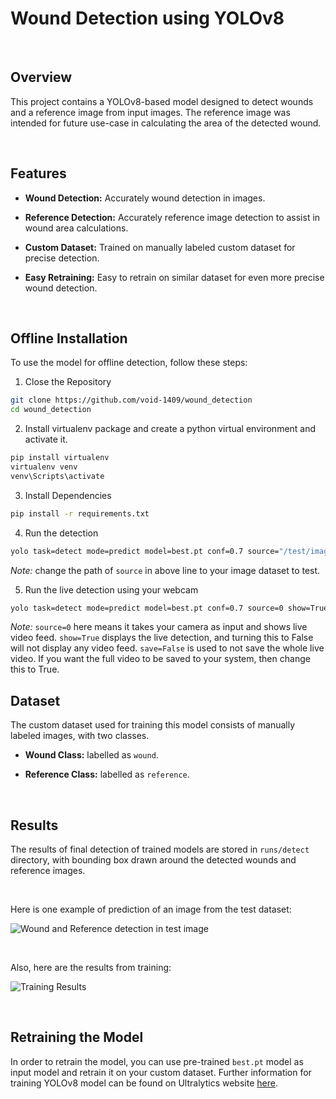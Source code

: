Wound Detection using YOLOv8
============================

 

Overview
--------

This project contains a YOLOv8-based model designed to detect wounds and a
reference image from input images. The reference image was intended for future
use-case in calculating the area of the detected wound.

 

Features
--------

-   **Wound Detection:** Accurately wound detection in images.

-   **Reference Detection:** Accurately reference image detection to assist in
    wound area calculations.

-   **Custom Dataset:** Trained on manually labeled custom dataset for precise
    detection.

-   **Easy Retraining:** Easy to retrain on similar dataset for even more
    precise wound detection.

 

Offline Installation
--------------------

To use the model for offline detection, follow these steps:

1.  Close the Repository

~~~~~~~~~~~~~~~~~~~~~~~~~~~~~~~~~~~~~~~~~~~~~~~~~~~~~~~~~~~~~~~~~~~~~~~~~~~ bash
git clone https://github.com/void-1409/wound_detection
cd wound_detection
~~~~~~~~~~~~~~~~~~~~~~~~~~~~~~~~~~~~~~~~~~~~~~~~~~~~~~~~~~~~~~~~~~~~~~~~~~~~~~~~

2.  Install virtualenv package and create a python virtual environment and
    activate it.

~~~~~~~~~~~~~~~~~~~~~~~~~~~~~~~~~~~~~~~~~~~~~~~~~~~~~~~~~~~~~~~~~~~~~~~~~~~ bash
pip install virtualenv
virtualenv venv
venv\Scripts\activate
~~~~~~~~~~~~~~~~~~~~~~~~~~~~~~~~~~~~~~~~~~~~~~~~~~~~~~~~~~~~~~~~~~~~~~~~~~~~~~~~

3.  Install Dependencies

~~~~~~~~~~~~~~~~~~~~~~~~~~~~~~~~~~~~~~~~~~~~~~~~~~~~~~~~~~~~~~~~~~~~~~~~~~~ bash
pip install -r requirements.txt
~~~~~~~~~~~~~~~~~~~~~~~~~~~~~~~~~~~~~~~~~~~~~~~~~~~~~~~~~~~~~~~~~~~~~~~~~~~~~~~~

4.  Run the detection

~~~~~~~~~~~~~~~~~~~~~~~~~~~~~~~~~~~~~~~~~~~~~~~~~~~~~~~~~~~~~~~~~~~~~~~~~~~ bash
yolo task=detect mode=predict model=best.pt conf=0.7 source="/test/images"
~~~~~~~~~~~~~~~~~~~~~~~~~~~~~~~~~~~~~~~~~~~~~~~~~~~~~~~~~~~~~~~~~~~~~~~~~~~~~~~~

*Note:* change the path of `source` in above line to your image dataset to test.

5. Run the live detection using your webcam
~~~~~~~~~~~~~~~~~~~~~~~~~~~~~~~~~~~~~~~~~~~~~~~~~~~~~~~~~~~~~~~~~~~~~~~~~~~ bash
yolo task=detect mode=predict model=best.pt conf=0.7 source=0 show=True save=False
~~~~~~~~~~~~~~~~~~~~~~~~~~~~~~~~~~~~~~~~~~~~~~~~~~~~~~~~~~~~~~~~~~~~~~~~~~~~~~~~
*Note:* `source=0` here means it takes your camera as input and shows live video feed. 
`show=True` displays the live detection, and turning this to False will not display any video feed.
`save=False` is used to not save the whole live video. If you want the full video to be saved to your system, then change this to True.


Dataset
-------

The custom dataset used for training this model consists of manually labeled
images, with two classes.

-   **Wound Class:** labelled as `wound`.

-   **Reference Class:** labelled as `reference`.

 

Results
-------

The results of final detection of trained models are stored in `runs/detect`
directory, with bounding box drawn around the detected wounds and reference
images.

 

Here is one example of prediction of an image from the test dataset:

![Wound and Reference detection in test
image](./runs/detect/predict/ALFONSOIMG522.jpg)

 

Also, here are the results from training:

![Training Results](./runs/detect/train/results.png)

 

Retraining the Model
--------------------

In order to retrain the model, you can use pre-trained `best.pt` model as input
model and retrain it on your custom dataset. Further information for training
YOLOv8 model can be found on Ultralytics website
[here](https://docs.ultralytics.com/modes/train).

 

 
